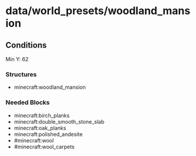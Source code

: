# data/world_presets/woodland_mansion  
  
## Conditions  
Min Y: 62  
  
### Structures  
  * minecraft:woodland_mansion
  
  
### Needed Blocks  
  * minecraft:birch_planks
  * minecraft:double_smooth_stone_slab
  * minecraft:oak_planks
  * minecraft:polished_andesite
  * #minecraft:wool
  * #minecraft:wool_carpets
  
